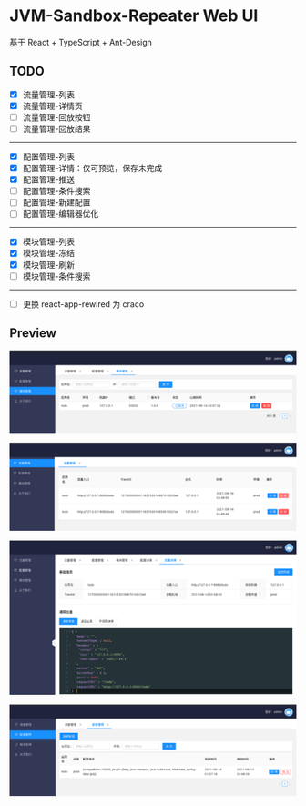 # JVM-Sandbox-Repeater Web UI

基于 React + TypeScript + Ant-Design

## TODO

- [x] 流量管理-列表
- [x] 流量管理-详情页
- [ ] 流量管理-回放按钮
- [ ] 流量管理-回放结果

---

- [x] 配置管理-列表
- [x] 配置管理-详情：仅可预览，保存未完成
- [x] 配置管理-推送
- [ ] 配置管理-条件搜索
- [ ] 配置管理-新建配置
- [ ] 配置管理-编辑器优化

---

- [x] 模块管理-列表
- [x] 模块管理-冻结
- [x] 模块管理-刷新
- [ ] 模块管理-条件搜索

---

- [ ] 更换 react-app-rewired 为 craco

## Preview

![模块管理](./screenshot/模块管理.png)

![流量管理](./screenshot/流量管理.png)

![流量管理-详情](./screenshot/流量管理-详情.png)

![配置管理](./screenshot/配置管理.png)


